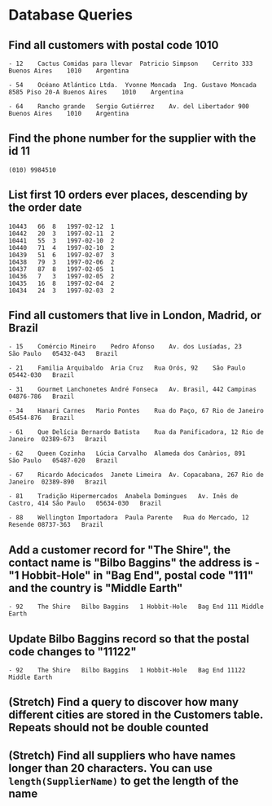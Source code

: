 # Database Queries

## Find all customers with postal code 1010

    - 12	Cactus Comidas para llevar	Patricio Simpson	Cerrito 333	Buenos Aires	1010	Argentina

    - 54	Océano Atlántico Ltda.	Yvonne Moncada	Ing. Gustavo Moncada 8585 Piso 20-A	Buenos Aires	1010	Argentina

    - 64	Rancho grande	Sergio Gutiérrez	Av. del Libertador 900	Buenos Aires	1010	Argentina


## Find the phone number for the supplier with the id 11

    (010) 9984510

## List first 10 orders ever places, descending by the order date

    10443	66	8	1997-02-12	1
    10442	20	3	1997-02-11	2
    10441	55	3	1997-02-10	2
    10440	71	4	1997-02-10	2
    10439	51	6	1997-02-07	3
    10438	79	3	1997-02-06	2
    10437	87	8	1997-02-05	1
    10436	7	3	1997-02-05	2
    10435	16	8	1997-02-04	2
    10434	24	3	1997-02-03	2


## Find all customers that live in London, Madrid, or Brazil

    - 15	Comércio Mineiro	Pedro Afonso	Av. dos Lusíadas, 23	São Paulo	05432-043	Brazil

    - 21	Familia Arquibaldo	Aria Cruz	Rua Orós, 92	São Paulo	05442-030	Brazil

    - 31	Gourmet Lanchonetes	André Fonseca	Av. Brasil, 442	Campinas	04876-786	Brazil

    - 34	Hanari Carnes	Mario Pontes	Rua do Paço, 67	Rio de Janeiro	05454-876	Brazil

    - 61	Que Delícia	Bernardo Batista	Rua da Panificadora, 12	Rio de Janeiro	02389-673	Brazil

    - 62	Queen Cozinha	Lúcia Carvalho	Alameda dos Canàrios, 891	São Paulo	05487-020	Brazil

    - 67	Ricardo Adocicados	Janete Limeira	Av. Copacabana, 267	Rio de Janeiro	02389-890	Brazil

    - 81	Tradição Hipermercados	Anabela Domingues	Av. Inês de Castro, 414	São Paulo	05634-030	Brazil

    - 88	Wellington Importadora	Paula Parente	Rua do Mercado, 12	Resende	08737-363	Brazil

## Add a customer record for "The Shire", the contact name is "Bilbo Baggins" the address is -"1 Hobbit-Hole" in "Bag End", postal code "111" and the country is "Middle Earth"

    - 92	The Shire	Bilbo Baggins	1 Hobbit-Hole	Bag End	111	Middle Earth

## Update Bilbo Baggins record so that the postal code changes to "11122"

    - 92	The Shire	Bilbo Baggins	1 Hobbit-Hole	Bag End	11122	Middle Earth

## (Stretch) Find a query to discover how many different cities are stored in the Customers table. Repeats should not be double counted

## (Stretch) Find all suppliers who have names longer than 20 characters. You can use `length(SupplierName)` to get the length of the name
